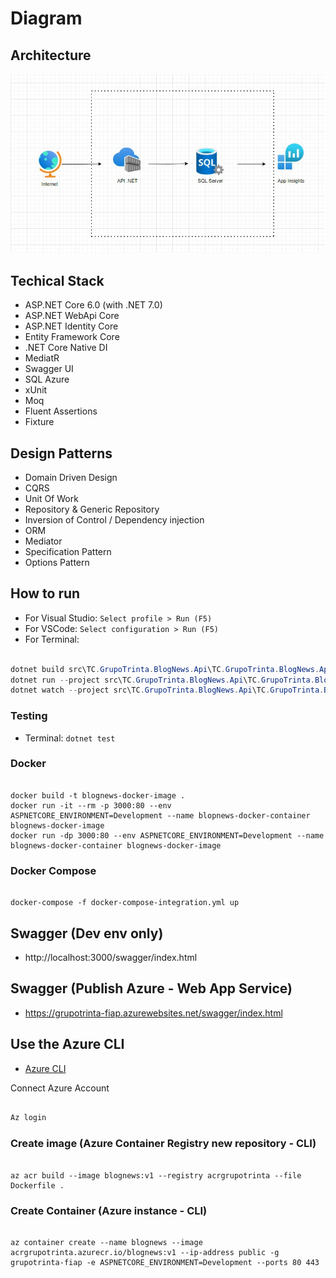 # Diagram


## Architecture


![Architecture](Docs/Architecture.jpg)

## Techical Stack

- ASP.NET Core 6.0 (with .NET 7.0)
- ASP.NET WebApi Core
- ASP.NET Identity Core
- Entity Framework Core
- .NET Core Native DI
- MediatR
- Swagger UI
- SQL Azure
- xUnit
- Moq
- Fluent Assertions
- Fixture

## Design Patterns

- Domain Driven Design
- CQRS
- Unit Of Work
- Repository & Generic Repository
- Inversion of Control / Dependency injection
- ORM
- Mediator
- Specification Pattern
- Options Pattern


## How to run


- For Visual Studio: `Select profile > Run (F5)`
- For VSCode: `Select configuration > Run (F5)`
- For Terminal:
```PowerShell

dotnet build src\TC.GrupoTrinta.BlogNews.Api\TC.GrupoTrinta.BlogNews.Api.csproj
dotnet run --project src\TC.GrupoTrinta.BlogNews.Api\TC.GrupoTrinta.BlogNews.Api.csproj --launch-profile http
dotnet watch --project src\TC.GrupoTrinta.BlogNews.Api\TC.GrupoTrinta.BlogNews.Api.csproj run
```

### Testing

- Terminal: `dotnet test`

### Docker

```Docker

docker build -t blognews-docker-image .
docker run -it --rm -p 3000:80 --env ASPNETCORE_ENVIRONMENT=Development --name blopnews-docker-container blognews-docker-image
docker run -dp 3000:80 --env ASPNETCORE_ENVIRONMENT=Development --name blognews-docker-container blognews-docker-image
```


###  Docker Compose

```Docker

docker-compose -f docker-compose-integration.yml up
```

## Swagger (Dev env only)


- http://localhost:3000/swagger/index.html

## Swagger (Publish Azure - Web App Service)


- https://grupotrinta-fiap.azurewebsites.net/swagger/index.html


## Use the Azure CLI

- [Azure CLI](https://learn.microsoft.com/pt-br/cli/azure/install-azure-cli-windows?tabs=azure-cli)

Connect Azure Account 

```PowerShell

Az login
```

### Create image (Azure Container Registry new repository - CLI)


```Azure

az acr build --image blognews:v1 --registry acrgrupotrinta --file Dockerfile .
```

### Create Container (Azure instance - CLI)

```Azure

az container create --name blognews --image acrgrupotrinta.azurecr.io/blognews:v1 --ip-address public -g grupotrinta-fiap -e ASPNETCORE_ENVIRONMENT=Development --ports 80 443
```
